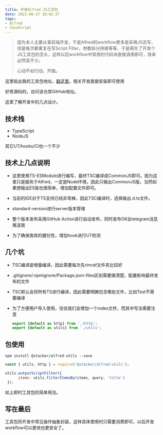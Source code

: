 ```yaml
---
title: 开发Alfred JS工具包
date: 2021-06-27 16:02:37
tags:
- Alfred
- JavaScript
---
```


> 因为本人主要从事前端开发，于是Alfred的workflow更多是采用JS去写，但是每次都重复在写Script Filter，参数拆分拼接等等，于是萌生了开发个JS工具包的念头，这样以后workflow中常用的代码块直接调用即可，效率必然高不少。
>
> 心动不如行动，开搞。

这里贴出我的工具包地址，[戳这里](https://www.npmjs.com/package/@stacker/alfred-utils)。相关开发直接安装即可使用



好奇源码的，访问该仓库GitHub地址。



这里了解开发中的几点设计。

## 技术栈

- TypeScript
- NodeJS

其它UT/hooks/CI也一个不少

## 技术上几点说明

- 这里使用TS-ESModule进行编写，最终TSC编译成CommonJS即可。因为这里只是服务于Alfred，一定是Node环境，因此只输出CommonJS版，当然如果想输出ES版也很简单，增加配置文件即可。

- 当前的IDE对于TS支持已经非常棒，因此TSC编译时，选择输出.d.ts文件。
- standard-version进行server版本管理
- 整个版本发布采用GitHub Action进行自动发布，同时发布OK会telegram消息推送我
- 为了确保类库的健壮性，增加hook进行UT检测

## 几个坑

- TSC编译是增量编译，因此需要每次先rimraf文件夹比较好

- .gitignore/.npmignore/Package.json-files区别需要搞清楚，配置影响最终发布的文件

- TSC默认会将所有TS进行编译，因此需要明确包含哪些文件，比如Test不需要编译

- 为了方便用户导入使用，往往我们会增加一个index文件，而其中写法需要注意

  ```typescript
  export {default as http} from './http';
  export {default as utils} from './utils';
  ```

  

## 包使用

```shell
npm install @stacker/alfred-utils --save
```



```js
const { utils, http } = require('@stacker/alfred-utils');

utils.outputScriptFilter({
      items: utils.filterItemsBy(items, query, 'title')
 });
```



如上即时工具包的简单用法。



## 写在最后

工具包将开发中常见操作抽象封装，这样具体使用时只需要消费即可，以后开发workflow可以更快也更安全了。
